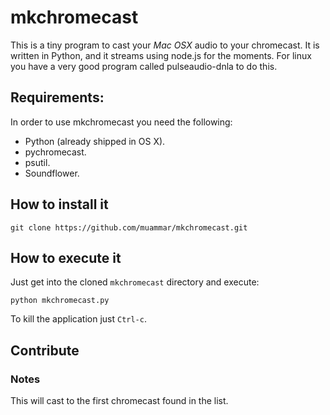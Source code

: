 mkchromecast
============

This is a tiny program to cast your *Mac OSX* audio to your chromecast. It is
written in Python, and it streams using node.js for the moments. For linux you
have a very good program called pulseaudio-dnla to do this.

## Requirements:

In order to use mkchromecast you need the following:

* Python (already shipped in OS X).
* pychromecast.
* psutil.
* Soundflower.

## How to install it

```
git clone https://github.com/muammar/mkchromecast.git
```

## How to execute it

Just get into the cloned `mkchromecast` directory and execute:

```
python mkchromecast.py
```

To kill the application just `Ctrl-c`.

## Contribute


### Notes

This will cast to the first chromecast found in the list.
